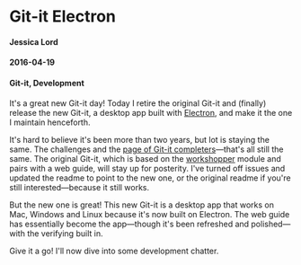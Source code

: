 # Git-it Electron
#### Jessica Lord
#### 2016-04-19
#### Git-it, Development

It's a great new Git-it day! Today I retire the original Git-it and (finally) release the new Git-it, a desktop app built with [Electron](), and make it the one I maintain henceforth.

It's hard to believe it's been more than two years, but lot is staying the same. The challenges and the [page of Git-it completers](http://jlord.us)—that's all still the same. The original Git-it, which is based on the [workshopper]() module and pairs with a web guide, will stay up for posterity. I've turned off issues and updated the readme to point to the new one, or the original readme if you're still interested—because it still works.

But the new one is great! This new Git-it is a desktop app that works on Mac, Windows and Linux because it's now built on Electron. The web guide has essentially become the app—though it's been refreshed and polished—with the verifying built in.

Give it a go! I'll now dive into some development chatter.
